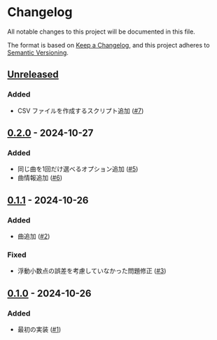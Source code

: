 # Changelog

All notable changes to this project will be documented in this file.

The format is based on [Keep a Changelog](https://keepachangelog.com/en/1.1.0/),
and this project adheres to [Semantic Versioning](https://semver.org/spec/v2.0.0.html).

## [Unreleased]

### Added

- CSV ファイルを作成するスクリプト追加 ([#7](https://github.com/UltraSoundUS/taiko-rta/pull/7))

## [0.2.0] - 2024-10-27

### Added

- 同じ曲を1回だけ選べるオプション追加 ([#5](https://github.com/UltraSoundUS/taiko-rta/pull/5))
- 曲情報追加 ([#6](https://github.com/UltraSoundUS/taiko-rta/pull/6))

## [0.1.1] - 2024-10-26

### Added

- 曲追加 ([#2](https://github.com/UltraSoundUS/taiko-rta/pull/2))

### Fixed

- 浮動小数点の誤差を考慮していなかった問題修正 ([#3](https://github.com/UltraSoundUS/taiko-rta/pull/3))

## [0.1.0] - 2024-10-26

### Added

- 最初の実装 ([#1](https://github.com/UltraSoundUS/taiko-rta/pull/1))

[Unreleased]: https://github.com/UltraSoundUS/taiko-rta/compare/0.2.0...HEAD
[0.2.0]: https://github.com/UltraSoundUS/taiko-rta/compare/0.1.1...0.2.0
[0.1.1]: https://github.com/UltraSoundUS/taiko-rta/compare/0.1.0...0.1.1
[0.1.0]: https://github.com/UltraSoundUS/taiko-rta/releases/tag/0.1.0
